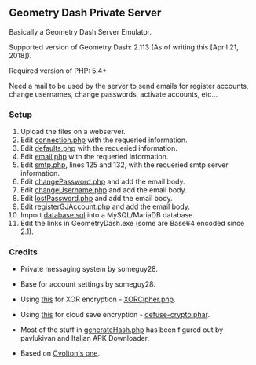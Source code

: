 ## Geometry Dash Private Server
Basically a Geometry Dash Server Emulator.

Supported version of Geometry Dash: 2.113 (As of writing this [April 21, 2018]).

Required version of PHP: 5.4+

Need a mail to be used by the server to send emails for register accounts, change usernames, change passwords, activate accounts, etc...

### Setup
1) Upload the files on a webserver.
2) Edit [connection.php](https://github.com/DonAlex0/GMDPrivateServer/blob/master/config/connection.php) with the requeried information.
3) Edit [defaults.php](https://github.com/DonAlex0/GMDPrivateServer/blob/master/config/defaults.php) with the requeried information.
4) Edit [email.php](https://github.com/DonAlex0/GMDPrivateServer/blob/master/config/email.php) with the requeried information.
5) Edit [smtp.php](https://github.com/DonAlex0/GMDPrivateServer/blob/master/accounts/Mail/Mail/Mail/smtp.php), lines 125 and 132, with the requeried smtp server information.
6) Edit [changePassword.php](https://github.com/DonAlex0/GMDPrivateServer/blob/master/dashboard/account/changePassword.php) and add the email body.
7) Edit [changeUsername.php](https://github.com/DonAlex0/GMDPrivateServer/blob/master/dashboard/account/changeUsername.php) and add the email body.
8) Edit [lostPassword.php](https://github.com/DonAlex0/GMDPrivateServer/blob/master/dashboard/account/lostPassword.php) and add the email body.
9) Edit [registerGJAccount.php](https://github.com/DonAlex0/GMDPrivateServer/blob/master/dashboard/account/registerGJAccount.php) and add the email body.
10) Import [database.sql](https://github.com/DonAlex0/GMDPrivateServer/blob/master/database.sql) into a MySQL/MariaDB database.
11) Edit the links in GeometryDash.exe (some are Base64 encoded since 2.1).

### Credits
* Private messaging system by someguy28.

* Base for account settings by someguy28.

* Using [this](https://github.com/sathoro/php-xor-cipher) for XOR encryption - [XORCipher.php](incl/lib/XORCipher.php).

* Using [this](https://github.com/defuse/php-encryption) for cloud save encryption - [defuse-crypto.phar](incl/lib/defuse-crypto.phar).

* Most of the stuff in [generateHash.php](https://github.com/DonAlex0/GMDPrivateServer/blob/master/incl/lib/generateHash.php) has been figured out by pavlukivan and Italian APK Downloader.

* Based on [Cvolton's one](https://github.com/Cvolton/GMDprivateServer).